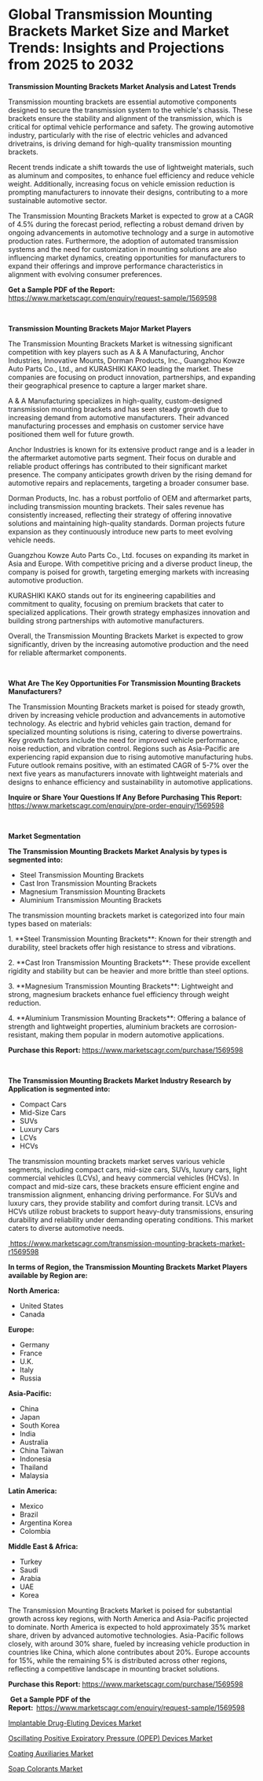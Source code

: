 <p><h1>Global Transmission Mounting Brackets Market Size and Market Trends: Insights and Projections from 2025 to 2032</h1></p><p><strong>Transmission Mounting Brackets Market Analysis and Latest Trends</strong></p>
<p><p>Transmission mounting brackets are essential automotive components designed to secure the transmission system to the vehicle's chassis. These brackets ensure the stability and alignment of the transmission, which is critical for optimal vehicle performance and safety. The growing automotive industry, particularly with the rise of electric vehicles and advanced drivetrains, is driving demand for high-quality transmission mounting brackets. </p><p>Recent trends indicate a shift towards the use of lightweight materials, such as aluminum and composites, to enhance fuel efficiency and reduce vehicle weight. Additionally, increasing focus on vehicle emission reduction is prompting manufacturers to innovate their designs, contributing to a more sustainable automotive sector. </p><p>The Transmission Mounting Brackets Market is expected to grow at a CAGR of 4.5% during the forecast period, reflecting a robust demand driven by ongoing advancements in automotive technology and a surge in automotive production rates. Furthermore, the adoption of automated transmission systems and the need for customization in mounting solutions are also influencing market dynamics, creating opportunities for manufacturers to expand their offerings and improve performance characteristics in alignment with evolving consumer preferences.</p></p>
<p><strong>Get a Sample PDF of the Report:&nbsp;</strong> <a href="https://www.marketscagr.com/enquiry/request-sample/1569598?utm_campaign=2136&utm_medium=2&utm_source=Github&utm_content=ia&utm_term=25032025&utm_id=transmission-mounting-brackets">https://www.marketscagr.com/enquiry/request-sample/1569598</a></p>
<p>&nbsp;</p>
<p><strong>Transmission Mounting Brackets Major Market Players</strong></p>
<p><p>The Transmission Mounting Brackets Market is witnessing significant competition with key players such as A & A Manufacturing, Anchor Industries, Innovative Mounts, Dorman Products, Inc., Guangzhou Kowze Auto Parts Co., Ltd., and KURASHIKI KAKO leading the market. These companies are focusing on product innovation, partnerships, and expanding their geographical presence to capture a larger market share.</p><p>A & A Manufacturing specializes in high-quality, custom-designed transmission mounting brackets and has seen steady growth due to increasing demand from automotive manufacturers. Their advanced manufacturing processes and emphasis on customer service have positioned them well for future growth.</p><p>Anchor Industries is known for its extensive product range and is a leader in the aftermarket automotive parts segment. Their focus on durable and reliable product offerings has contributed to their significant market presence. The company anticipates growth driven by the rising demand for automotive repairs and replacements, targeting a broader consumer base.</p><p>Dorman Products, Inc. has a robust portfolio of OEM and aftermarket parts, including transmission mounting brackets. Their sales revenue has consistently increased, reflecting their strategy of offering innovative solutions and maintaining high-quality standards. Dorman projects future expansion as they continuously introduce new parts to meet evolving vehicle needs.</p><p>Guangzhou Kowze Auto Parts Co., Ltd. focuses on expanding its market in Asia and Europe. With competitive pricing and a diverse product lineup, the company is poised for growth, targeting emerging markets with increasing automotive production.</p><p>KURASHIKI KAKO stands out for its engineering capabilities and commitment to quality, focusing on premium brackets that cater to specialized applications. Their growth strategy emphasizes innovation and building strong partnerships with automotive manufacturers.</p><p>Overall, the Transmission Mounting Brackets Market is expected to grow significantly, driven by the increasing automotive production and the need for reliable aftermarket components.</p></p>
<p>&nbsp;</p>
<p><strong>What Are The Key Opportunities For Transmission Mounting Brackets Manufacturers?</strong></p>
<p><p>The Transmission Mounting Brackets market is poised for steady growth, driven by increasing vehicle production and advancements in automotive technology. As electric and hybrid vehicles gain traction, demand for specialized mounting solutions is rising, catering to diverse powertrains. Key growth factors include the need for improved vehicle performance, noise reduction, and vibration control. Regions such as Asia-Pacific are experiencing rapid expansion due to rising automotive manufacturing hubs. Future outlook remains positive, with an estimated CAGR of 5-7% over the next five years as manufacturers innovate with lightweight materials and designs to enhance efficiency and sustainability in automotive applications.</p></p>
<p><strong>Inquire or Share Your Questions If Any Before Purchasing This Report:</strong> <a href="https://www.marketscagr.com/enquiry/pre-order-enquiry/1569598?utm_campaign=2136&utm_medium=2&utm_source=Github&utm_content=ia&utm_term=25032025&utm_id=transmission-mounting-brackets">https://www.marketscagr.com/enquiry/pre-order-enquiry/1569598</a></p>
<p>&nbsp;</p>
<p><strong>Market Segmentation</strong></p>
<p><strong>The Transmission Mounting Brackets Market Analysis by types is segmented into:</strong></p>
<p><ul><li>Steel Transmission Mounting Brackets</li><li>Cast Iron Transmission Mounting Brackets</li><li>Magnesium Transmission Mounting Brackets</li><li>Aluminium Transmission Mounting Brackets</li></ul></p>
<p><p>The transmission mounting brackets market is categorized into four main types based on materials: </p><p>1. **Steel Transmission Mounting Brackets**: Known for their strength and durability, steel brackets offer high resistance to stress and vibrations. </p><p>2. **Cast Iron Transmission Mounting Brackets**: These provide excellent rigidity and stability but can be heavier and more brittle than steel options. </p><p>3. **Magnesium Transmission Mounting Brackets**: Lightweight and strong, magnesium brackets enhance fuel efficiency through weight reduction.</p><p>4. **Aluminium Transmission Mounting Brackets**: Offering a balance of strength and lightweight properties, aluminium brackets are corrosion-resistant, making them popular in modern automotive applications.</p></p>
<p><strong>Purchase this Report:&nbsp;</strong><a href="https://www.marketscagr.com/purchase/1569598?utm_campaign=2136&utm_medium=2&utm_source=Github&utm_content=ia&utm_term=25032025&utm_id=transmission-mounting-brackets">https://www.marketscagr.com/purchase/1569598</a></p>
<p>&nbsp;</p>
<p><strong>The Transmission Mounting Brackets Market Industry Research by Application is segmented into:</strong></p>
<p><ul><li>Compact Cars</li><li>Mid-Size Cars</li><li>SUVs</li><li>Luxury Cars</li><li>LCVs</li><li>HCVs</li></ul></p>
<p><p>The transmission mounting brackets market serves various vehicle segments, including compact cars, mid-size cars, SUVs, luxury cars, light commercial vehicles (LCVs), and heavy commercial vehicles (HCVs). In compact and mid-size cars, these brackets ensure efficient engine and transmission alignment, enhancing driving performance. For SUVs and luxury cars, they provide stability and comfort during transit. LCVs and HCVs utilize robust brackets to support heavy-duty transmissions, ensuring durability and reliability under demanding operating conditions. This market caters to diverse automotive needs.</p></p>
<p><a href="https://www.marketscagr.com/transmission-mounting-brackets-market-r1569598?utm_campaign=2136&utm_medium=2&utm_source=Github&utm_content=ia&utm_term=25032025&utm_id=transmission-mounting-brackets">&nbsp;https://www.marketscagr.com/transmission-mounting-brackets-market-r1569598</a></p>
<p><strong>In terms of Region, the Transmission Mounting Brackets Market Players available by Region are:</strong></p>
<p>
    <p> <strong> North America: </strong>
        <ul>
            <li>United States</li>
            <li>Canada</li>
        </ul>
        </p> 
    <p> <strong> Europe: </strong>
        <ul>
            <li>Germany</li>
            <li>France</li>
            <li>U.K.</li>
            <li>Italy</li>
            <li>Russia</li>
        </ul>
        </p> 
    <p> <strong> Asia-Pacific: </strong>
        <ul>
            <li>China</li>
            <li>Japan</li>
            <li>South Korea</li>
            <li>India</li>
            <li>Australia</li>
            <li>China Taiwan</li>
            <li>Indonesia</li>
            <li>Thailand</li>
            <li>Malaysia</li>
        </ul>
        </p> 
    <p> <strong> Latin America: </strong>
        <ul>
            <li>Mexico</li>
            <li>Brazil</li>
            <li>Argentina Korea</li>
            <li>Colombia</li>
        </ul>
        </p> 
    <p> <strong> Middle East & Africa: </strong>
        <ul>
            <li>Turkey</li>
            <li>Saudi</li>
            <li>Arabia</li>
            <li>UAE</li>
            <li>Korea</li>
        </ul>
    </p>
    </p>
<p><p>The Transmission Mounting Brackets Market is poised for substantial growth across key regions, with North America and Asia-Pacific projected to dominate. North America is expected to hold approximately 35% market share, driven by advanced automotive technologies. Asia-Pacific follows closely, with around 30% share, fueled by increasing vehicle production in countries like China, which alone contributes about 20%. Europe accounts for 15%, while the remaining 5% is distributed across other regions, reflecting a competitive landscape in mounting bracket solutions.</p></p>
<p><strong>Purchase this Report: </strong><a href="https://www.marketscagr.com/purchase/1569598?utm_campaign=2136&utm_medium=2&utm_source=Github&utm_content=ia&utm_term=25032025&utm_id=transmission-mounting-brackets">https://www.marketscagr.com/purchase/1569598</a></p>
<p>&nbsp;<strong>Get a Sample PDF of the Report:&nbsp;&nbsp;</strong><a href="https://www.marketscagr.com/enquiry/request-sample/1569598?utm_campaign=2136&utm_medium=2&utm_source=Github&utm_content=ia&utm_term=25032025&utm_id=transmission-mounting-brackets">https://www.marketscagr.com/enquiry/request-sample/1569598</a></p>
<p><strong></strong></p>
<p><p><a href="https://github.com/dringals/Market-Research-Report-List-6/blob/main/implantable-drug-eluting-devices-market.md?utm_campaign=2136&utm_medium=2&utm_source=Github&utm_content=ia&utm_term=25032025&utm_id=transmission-mounting-brackets">Implantable Drug-Eluting Devices Market</a></p><p><a href="https://github.com/tona7vba/Market-Research-Report-List-1/blob/main/oscillating-positive-expiratory-pressure-opep-devices-market.md?utm_campaign=2136&utm_medium=2&utm_source=Github&utm_content=ia&utm_term=25032025&utm_id=transmission-mounting-brackets">Oscillating Positive Expiratory Pressure (OPEP) Devices Market</a></p><p><a href="https://github.com/anejaryaan8m/Market-Research-Report-List-1/blob/main/coating-auxiliaries-market.md?utm_campaign=2136&utm_medium=2&utm_source=Github&utm_content=ia&utm_term=25032025&utm_id=transmission-mounting-brackets">Coating Auxiliaries Market</a></p><p><a href="https://github.com/krookplier6h/Market-Research-Report-List-1/blob/main/soap-colorants-market.md?utm_campaign=2136&utm_medium=2&utm_source=Github&utm_content=ia&utm_term=25032025&utm_id=transmission-mounting-brackets">Soap Colorants Market</a></p></p>